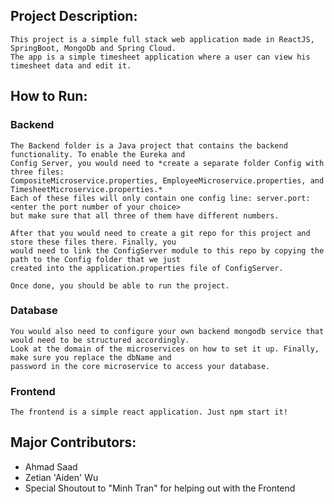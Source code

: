 ## Project Description: 

    This project is a simple full stack web application made in ReactJS, SpringBoot, MongoDb and Spring Cloud. 
    The app is a simple timesheet application where a user can view his timesheet data and edit it. 

## How to Run: 

  ### Backend

    The Backend folder is a Java project that contains the backend functionality. To enable the Eureka and 
    Config Server, you would need to *create a separate folder Config with three files: 
    CompositeMicroservice.properties, EmployeeMicroservice.properties, and TimesheetMicroservice.properties.* 
    Each of these files will only contain one config line: server.port: <enter the port number of your choice> 
    but make sure that all three of them have different numbers.
  
    After that you would need to create a git repo for this project and store these files there. Finally, you
    would need to link the ConfigServer module to this repo by copying the path to the Config folder that we just
    created into the application.properties file of ConfigServer.

    Once done, you should be able to run the project. 

  ### Database
    You would also need to configure your own backend mongodb service that would need to be structured accordingly.
    Look at the domain of the microservices on how to set it up. Finally, make sure you replace the dbName and 
    password in the core microservice to access your database.

  ### Frontend
    The frontend is a simple react application. Just npm start it!


  ## Major Contributors: 

  * Ahmad Saad
  * Zetian 'Aiden' Wu
  * Special Shoutout to "Minh Tran" for helping out with the Frontend
